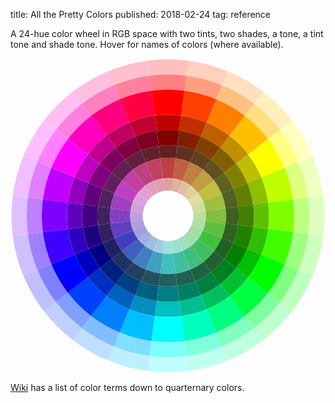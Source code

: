 title: All the Pretty Colors
published: 2018-02-24
tag: reference

A 24-hue color wheel in RGB space with two tints, two shades, a tone, a tint tone and shade tone.
Hover for names of colors (where available).

<svg width="624.0" height="624.0" viewbox="0 0 624.0 624.0"><g transform="translate(312.0,312.0) rotate(-7.5)">
<path d="M -1.2239188e-5 -280.0 A 280.0 280.0 0 0 1 72.46931 -270.45926 L 80.23388 -299.437 M 80.23388 -299.437 A 310.0 310.0 0 0 0 -1.3550531e-5 -310.0 L -1.2239188e-5 -280.0" style="stroke: none; fill:hsl(0.0,100%,87.5%);"><title></title>
</path>
<path d="M -1.0927847e-5 -250.0 A 250.0 250.0 0 0 1 64.704735 -241.48146 L 72.46931 -270.45926 M 72.46931 -270.45926 A 280.0 280.0 0 0 0 -1.2239188e-5 -280.0 L -1.0927847e-5 -250.0" style="stroke: none; fill:hsl(0.0,100%,75%);"><title></title>
</path>
<path d="M -8.742278e-6 -200.0 A 200.0 200.0 0 0 1 51.76379 -193.18518 L 64.704735 -241.48146 M 64.704735 -241.48146 A 250.0 250.0 0 0 0 -1.0927847e-5 -250.0 L -8.742278e-6 -200.0" style="stroke: none; fill:hsl(0.0,100%,50%);"><title>red</title>
</path>
<path d="M -7.430936e-6 -170.0 A 170.0 170.0 0 0 1 43.99922 -164.2074 L 51.76379 -193.18518 M 51.76379 -193.18518 A 200.0 200.0 0 0 0 -8.742278e-6 -200.0 L -7.430936e-6 -170.0" style="stroke: none; fill:hsl(0.0,100%,37.5%);"><title></title>
</path>
<path d="M -6.119594e-6 -140.0 A 140.0 140.0 0 0 1 36.234653 -135.22963 L 43.99922 -164.2074 M 43.99922 -164.2074 A 170.0 170.0 0 0 0 -7.430936e-6 -170.0 L -6.119594e-6 -140.0" style="stroke: none; fill:hsl(0.0,100%,25%);"><title></title>
</path>
<path d="M -5.0268095e-6 -115.0 A 115.0 115.0 0 0 1 29.76418 -111.081474 L 36.234653 -135.22963 M 36.234653 -135.22963 A 140.0 140.0 0 0 0 -6.119594e-6 -140.0 L -5.0268095e-6 -115.0" style="stroke: none; fill:hsl(0.0,50%,25%);"><title></title>
</path>
<path d="M -3.2783541e-6 -75.0 A 75.0 75.0 0 0 1 19.41142 -72.44444 L 29.76418 -111.081474 M 29.76418 -111.081474 A 115.0 115.0 0 0 0 -5.0268095e-6 -115.0 L -3.2783541e-6 -75.0" style="stroke: none; fill:hsl(0.0,50%,50%);"><title></title>
</path>
<path d="M -2.1855694e-6 -50.0 A 50.0 50.0 0 0 1 12.940948 -48.296295 L 19.41142 -72.44444 M 19.41142 -72.44444 A 75.0 75.0 0 0 0 -3.2783541e-6 -75.0 L -2.1855694e-6 -50.0" style="stroke: none; fill:hsl(0.0,50%,75%);"><title></title>
</path>
<path d="M 72.46931 -270.45926 A 280.0 280.0 0 0 1 139.99998 -242.48712 L 154.99998 -268.4679 M 154.99998 -268.4679 A 310.0 310.0 0 0 0 80.23388 -299.437 L 72.46931 -270.45926" style="stroke: none; fill:hsl(15.0,100%,87.5%);"><title></title>
</path>
<path d="M 64.704735 -241.48146 A 250.0 250.0 0 0 1 124.99999 -216.50636 L 139.99998 -242.48712 M 139.99998 -242.48712 A 280.0 280.0 0 0 0 72.46931 -270.45926 L 64.704735 -241.48146" style="stroke: none; fill:hsl(15.0,100%,75%);"><title></title>
</path>
<path d="M 51.76379 -193.18518 A 200.0 200.0 0 0 1 99.99999 -173.2051 L 124.99999 -216.50636 M 124.99999 -216.50636 A 250.0 250.0 0 0 0 64.704735 -241.48146 L 51.76379 -193.18518" style="stroke: none; fill:hsl(15.0,100%,50%);"><title>vermillion</title>
</path>
<path d="M 43.99922 -164.2074 A 170.0 170.0 0 0 1 84.99999 -147.22432 L 99.99999 -173.2051 M 99.99999 -173.2051 A 200.0 200.0 0 0 0 51.76379 -193.18518 L 43.99922 -164.2074" style="stroke: none; fill:hsl(15.0,100%,37.5%);"><title></title>
</path>
<path d="M 36.234653 -135.22963 A 140.0 140.0 0 0 1 69.99999 -121.24356 L 84.99999 -147.22432 M 84.99999 -147.22432 A 170.0 170.0 0 0 0 43.99922 -164.2074 L 36.234653 -135.22963" style="stroke: none; fill:hsl(15.0,100%,25%);"><title></title>
</path>
<path d="M 29.76418 -111.081474 A 115.0 115.0 0 0 1 57.499996 -99.592926 L 69.99999 -121.24356 M 69.99999 -121.24356 A 140.0 140.0 0 0 0 36.234653 -135.22963 L 29.76418 -111.081474" style="stroke: none; fill:hsl(15.0,50%,25%);"><title></title>
</path>
<path d="M 19.41142 -72.44444 A 75.0 75.0 0 0 1 37.499996 -64.95191 L 57.499996 -99.592926 M 57.499996 -99.592926 A 115.0 115.0 0 0 0 29.76418 -111.081474 L 19.41142 -72.44444" style="stroke: none; fill:hsl(15.0,50%,50%);"><title></title>
</path>
<path d="M 12.940948 -48.296295 A 50.0 50.0 0 0 1 24.999998 -43.301273 L 37.499996 -64.95191 M 37.499996 -64.95191 A 75.0 75.0 0 0 0 19.41142 -72.44444 L 12.940948 -48.296295" style="stroke: none; fill:hsl(15.0,50%,75%);"><title></title>
</path>
<path d="M 139.99998 -242.48712 A 280.0 280.0 0 0 1 197.9899 -197.9899 L 219.2031 -219.2031 M 219.2031 -219.2031 A 310.0 310.0 0 0 0 154.99998 -268.4679 L 139.99998 -242.48712" style="stroke: none; fill:hsl(30.0,100%,87.5%);"><title></title>
</path>
<path d="M 124.99999 -216.50636 A 250.0 250.0 0 0 1 176.77669 -176.77669 L 197.9899 -197.9899 M 197.9899 -197.9899 A 280.0 280.0 0 0 0 139.99998 -242.48712 L 124.99999 -216.50636" style="stroke: none; fill:hsl(30.0,100%,75%);"><title></title>
</path>
<path d="M 99.99999 -173.2051 A 200.0 200.0 0 0 1 141.42136 -141.42136 L 176.77669 -176.77669 M 176.77669 -176.77669 A 250.0 250.0 0 0 0 124.99999 -216.50636 L 99.99999 -173.2051" style="stroke: none; fill:hsl(30.0,100%,50%);"><title>orange</title>
</path>
<path d="M 84.99999 -147.22432 A 170.0 170.0 0 0 1 120.20815 -120.20815 L 141.42136 -141.42136 M 141.42136 -141.42136 A 200.0 200.0 0 0 0 99.99999 -173.2051 L 84.99999 -147.22432" style="stroke: none; fill:hsl(30.0,100%,37.5%);"><title></title>
</path>
<path d="M 69.99999 -121.24356 A 140.0 140.0 0 0 1 98.99495 -98.99495 L 120.20815 -120.20815 M 120.20815 -120.20815 A 170.0 170.0 0 0 0 84.99999 -147.22432 L 69.99999 -121.24356" style="stroke: none; fill:hsl(30.0,100%,25%);"><title></title>
</path>
<path d="M 57.499996 -99.592926 A 115.0 115.0 0 0 1 81.317276 -81.317276 L 98.99495 -98.99495 M 98.99495 -98.99495 A 140.0 140.0 0 0 0 69.99999 -121.24356 L 57.499996 -99.592926" style="stroke: none; fill:hsl(30.0,50%,25%);"><title></title>
</path>
<path d="M 37.499996 -64.95191 A 75.0 75.0 0 0 1 53.03301 -53.03301 L 81.317276 -81.317276 M 81.317276 -81.317276 A 115.0 115.0 0 0 0 57.499996 -99.592926 L 37.499996 -64.95191" style="stroke: none; fill:hsl(30.0,50%,50%);"><title></title>
</path>
<path d="M 24.999998 -43.301273 A 50.0 50.0 0 0 1 35.35534 -35.35534 L 53.03301 -53.03301 M 53.03301 -53.03301 A 75.0 75.0 0 0 0 37.499996 -64.95191 L 24.999998 -43.301273" style="stroke: none; fill:hsl(30.0,50%,75%);"><title></title>
</path>
<path d="M 197.9899 -197.9899 A 280.0 280.0 0 0 1 242.4871 -140.0 L 268.46786 -155.0 M 268.46786 -155.0 A 310.0 310.0 0 0 0 219.2031 -219.2031 L 197.9899 -197.9899" style="stroke: none; fill:hsl(45.0,100%,87.5%);"><title></title>
</path>
<path d="M 176.77669 -176.77669 A 250.0 250.0 0 0 1 216.50635 -125.0 L 242.4871 -140.0 M 242.4871 -140.0 A 280.0 280.0 0 0 0 197.9899 -197.9899 L 176.77669 -176.77669" style="stroke: none; fill:hsl(45.0,100%,75%);"><title></title>
</path>
<path d="M 141.42136 -141.42136 A 200.0 200.0 0 0 1 173.20508 -100.0 L 216.50635 -125.0 M 216.50635 -125.0 A 250.0 250.0 0 0 0 176.77669 -176.77669 L 141.42136 -141.42136" style="stroke: none; fill:hsl(45.0,100%,50%);"><title>amber</title>
</path>
<path d="M 120.20815 -120.20815 A 170.0 170.0 0 0 1 147.22432 -85.0 L 173.20508 -100.0 M 173.20508 -100.0 A 200.0 200.0 0 0 0 141.42136 -141.42136 L 120.20815 -120.20815" style="stroke: none; fill:hsl(45.0,100%,37.5%);"><title></title>
</path>
<path d="M 98.99495 -98.99495 A 140.0 140.0 0 0 1 121.24355 -70.0 L 147.22432 -85.0 M 147.22432 -85.0 A 170.0 170.0 0 0 0 120.20815 -120.20815 L 98.99495 -98.99495" style="stroke: none; fill:hsl(45.0,100%,25%);"><title></title>
</path>
<path d="M 81.317276 -81.317276 A 115.0 115.0 0 0 1 99.59292 -57.5 L 121.24355 -70.0 M 121.24355 -70.0 A 140.0 140.0 0 0 0 98.99495 -98.99495 L 81.317276 -81.317276" style="stroke: none; fill:hsl(45.0,50%,25%);"><title></title>
</path>
<path d="M 53.03301 -53.03301 A 75.0 75.0 0 0 1 64.951904 -37.5 L 99.59292 -57.5 M 99.59292 -57.5 A 115.0 115.0 0 0 0 81.317276 -81.317276 L 53.03301 -53.03301" style="stroke: none; fill:hsl(45.0,50%,50%);"><title></title>
</path>
<path d="M 35.35534 -35.35534 A 50.0 50.0 0 0 1 43.30127 -25.0 L 64.951904 -37.5 M 64.951904 -37.5 A 75.0 75.0 0 0 0 53.03301 -53.03301 L 35.35534 -35.35534" style="stroke: none; fill:hsl(45.0,50%,75%);"><title></title>
</path>
<path d="M 242.4871 -140.0 A 280.0 280.0 0 0 1 270.45923 -72.46933 L 299.437 -80.2339 M 299.437 -80.2339 A 310.0 310.0 0 0 0 268.46786 -155.0 L 242.4871 -140.0" style="stroke: none; fill:hsl(60.0,100%,87.5%);"><title></title>
</path>
<path d="M 216.50635 -125.0 A 250.0 250.0 0 0 1 241.48146 -64.70476 L 270.45923 -72.46933 M 270.45923 -72.46933 A 280.0 280.0 0 0 0 242.4871 -140.0 L 216.50635 -125.0" style="stroke: none; fill:hsl(60.0,100%,75%);"><title></title>
</path>
<path d="M 173.20508 -100.0 A 200.0 200.0 0 0 1 193.18517 -51.76381 L 241.48146 -64.70476 M 241.48146 -64.70476 A 250.0 250.0 0 0 0 216.50635 -125.0 L 173.20508 -100.0" style="stroke: none; fill:hsl(60.0,100%,50%);"><title>yellow</title>
</path>
<path d="M 147.22432 -85.0 A 170.0 170.0 0 0 1 164.20738 -43.999237 L 193.18517 -51.76381 M 193.18517 -51.76381 A 200.0 200.0 0 0 0 173.20508 -100.0 L 147.22432 -85.0" style="stroke: none; fill:hsl(60.0,100%,37.5%);"><title></title>
</path>
<path d="M 121.24355 -70.0 A 140.0 140.0 0 0 1 135.22961 -36.234665 L 164.20738 -43.999237 M 164.20738 -43.999237 A 170.0 170.0 0 0 0 147.22432 -85.0 L 121.24355 -70.0" style="stroke: none; fill:hsl(60.0,100%,25%);"><title></title>
</path>
<path d="M 99.59292 -57.5 A 115.0 115.0 0 0 1 111.08147 -29.76419 L 135.22961 -36.234665 M 135.22961 -36.234665 A 140.0 140.0 0 0 0 121.24355 -70.0 L 99.59292 -57.5" style="stroke: none; fill:hsl(60.0,50%,25%);"><title></title>
</path>
<path d="M 64.951904 -37.5 A 75.0 75.0 0 0 1 72.444435 -19.411428 L 111.08147 -29.76419 M 111.08147 -29.76419 A 115.0 115.0 0 0 0 99.59292 -57.5 L 64.951904 -37.5" style="stroke: none; fill:hsl(60.0,50%,50%);"><title></title>
</path>
<path d="M 43.30127 -25.0 A 50.0 50.0 0 0 1 48.29629 -12.940952 L 72.444435 -19.411428 M 72.444435 -19.411428 A 75.0 75.0 0 0 0 64.951904 -37.5 L 43.30127 -25.0" style="stroke: none; fill:hsl(60.0,50%,75%);"><title></title>
</path>
<path d="M 270.45923 -72.46933 A 280.0 280.0 0 0 1 280.0 0.0 L 310.0 0.0 M 310.0 0.0 A 310.0 310.0 0 0 0 299.437 -80.2339 L 270.45923 -72.46933" style="stroke: none; fill:hsl(75.0,100%,87.5%);"><title></title>
</path>
<path d="M 241.48146 -64.70476 A 250.0 250.0 0 0 1 250.0 0.0 L 280.0 0.0 M 280.0 0.0 A 280.0 280.0 0 0 0 270.45923 -72.46933 L 241.48146 -64.70476" style="stroke: none; fill:hsl(75.0,100%,75%);"><title></title>
</path>
<path d="M 193.18517 -51.76381 A 200.0 200.0 0 0 1 200.0 0.0 L 250.0 0.0 M 250.0 0.0 A 250.0 250.0 0 0 0 241.48146 -64.70476 L 193.18517 -51.76381" style="stroke: none; fill:hsl(75.0,100%,50%);"><title>lime</title>
</path>
<path d="M 164.20738 -43.999237 A 170.0 170.0 0 0 1 170.0 0.0 L 200.0 0.0 M 200.0 0.0 A 200.0 200.0 0 0 0 193.18517 -51.76381 L 164.20738 -43.999237" style="stroke: none; fill:hsl(75.0,100%,37.5%);"><title></title>
</path>
<path d="M 135.22961 -36.234665 A 140.0 140.0 0 0 1 140.0 0.0 L 170.0 0.0 M 170.0 0.0 A 170.0 170.0 0 0 0 164.20738 -43.999237 L 135.22961 -36.234665" style="stroke: none; fill:hsl(75.0,100%,25%);"><title></title>
</path>
<path d="M 111.08147 -29.76419 A 115.0 115.0 0 0 1 115.0 0.0 L 140.0 0.0 M 140.0 0.0 A 140.0 140.0 0 0 0 135.22961 -36.234665 L 111.08147 -29.76419" style="stroke: none; fill:hsl(75.0,50%,25%);"><title></title>
</path>
<path d="M 72.444435 -19.411428 A 75.0 75.0 0 0 1 75.0 0.0 L 115.0 0.0 M 115.0 0.0 A 115.0 115.0 0 0 0 111.08147 -29.76419 L 72.444435 -19.411428" style="stroke: none; fill:hsl(75.0,50%,50%);"><title></title>
</path>
<path d="M 48.29629 -12.940952 A 50.0 50.0 0 0 1 50.0 0.0 L 75.0 0.0 M 75.0 0.0 A 75.0 75.0 0 0 0 72.444435 -19.411428 L 48.29629 -12.940952" style="stroke: none; fill:hsl(75.0,50%,75%);"><title></title>
</path>
<path d="M 280.0 0.0 A 280.0 280.0 0 0 1 270.45923 72.46933 L 299.437 80.2339 M 299.437 80.2339 A 310.0 310.0 0 0 0 310.0 0.0 L 280.0 0.0" style="stroke: none; fill:hsl(90.0,100%,87.5%);"><title></title>
</path>
<path d="M 250.0 0.0 A 250.0 250.0 0 0 1 241.48146 64.70476 L 270.45923 72.46933 M 270.45923 72.46933 A 280.0 280.0 0 0 0 280.0 0.0 L 250.0 0.0" style="stroke: none; fill:hsl(90.0,100%,75%);"><title></title>
</path>
<path d="M 200.0 0.0 A 200.0 200.0 0 0 1 193.18517 51.76381 L 241.48146 64.70476 M 241.48146 64.70476 A 250.0 250.0 0 0 0 250.0 0.0 L 200.0 0.0" style="stroke: none; fill:hsl(90.0,100%,50%);"><title>chartreuse</title>
</path>
<path d="M 170.0 0.0 A 170.0 170.0 0 0 1 164.20738 43.999237 L 193.18517 51.76381 M 193.18517 51.76381 A 200.0 200.0 0 0 0 200.0 0.0 L 170.0 0.0" style="stroke: none; fill:hsl(90.0,100%,37.5%);"><title></title>
</path>
<path d="M 140.0 0.0 A 140.0 140.0 0 0 1 135.22961 36.234665 L 164.20738 43.999237 M 164.20738 43.999237 A 170.0 170.0 0 0 0 170.0 0.0 L 140.0 0.0" style="stroke: none; fill:hsl(90.0,100%,25%);"><title></title>
</path>
<path d="M 115.0 0.0 A 115.0 115.0 0 0 1 111.08147 29.76419 L 135.22961 36.234665 M 135.22961 36.234665 A 140.0 140.0 0 0 0 140.0 0.0 L 115.0 0.0" style="stroke: none; fill:hsl(90.0,50%,25%);"><title></title>
</path>
<path d="M 75.0 0.0 A 75.0 75.0 0 0 1 72.444435 19.411428 L 111.08147 29.76419 M 111.08147 29.76419 A 115.0 115.0 0 0 0 115.0 0.0 L 75.0 0.0" style="stroke: none; fill:hsl(90.0,50%,50%);"><title></title>
</path>
<path d="M 50.0 0.0 A 50.0 50.0 0 0 1 48.29629 12.940952 L 72.444435 19.411428 M 72.444435 19.411428 A 75.0 75.0 0 0 0 75.0 0.0 L 50.0 0.0" style="stroke: none; fill:hsl(90.0,50%,75%);"><title></title>
</path>
<path d="M 270.45923 72.46933 A 280.0 280.0 0 0 1 242.4871 140.0 L 268.46786 155.0 M 268.46786 155.0 A 310.0 310.0 0 0 0 299.437 80.2339 L 270.45923 72.46933" style="stroke: none; fill:hsl(105.0,100%,87.5%);"><title></title>
</path>
<path d="M 241.48146 64.70476 A 250.0 250.0 0 0 1 216.50635 125.0 L 242.4871 140.0 M 242.4871 140.0 A 280.0 280.0 0 0 0 270.45923 72.46933 L 241.48146 64.70476" style="stroke: none; fill:hsl(105.0,100%,75%);"><title></title>
</path>
<path d="M 193.18517 51.76381 A 200.0 200.0 0 0 1 173.20508 100.0 L 216.50635 125.0 M 216.50635 125.0 A 250.0 250.0 0 0 0 241.48146 64.70476 L 193.18517 51.76381" style="stroke: none; fill:hsl(105.0,100%,50%);"><title>harlequin</title>
</path>
<path d="M 164.20738 43.999237 A 170.0 170.0 0 0 1 147.22432 85.0 L 173.20508 100.0 M 173.20508 100.0 A 200.0 200.0 0 0 0 193.18517 51.76381 L 164.20738 43.999237" style="stroke: none; fill:hsl(105.0,100%,37.5%);"><title></title>
</path>
<path d="M 135.22961 36.234665 A 140.0 140.0 0 0 1 121.24355 70.0 L 147.22432 85.0 M 147.22432 85.0 A 170.0 170.0 0 0 0 164.20738 43.999237 L 135.22961 36.234665" style="stroke: none; fill:hsl(105.0,100%,25%);"><title></title>
</path>
<path d="M 111.08147 29.76419 A 115.0 115.0 0 0 1 99.59292 57.5 L 121.24355 70.0 M 121.24355 70.0 A 140.0 140.0 0 0 0 135.22961 36.234665 L 111.08147 29.76419" style="stroke: none; fill:hsl(105.0,50%,25%);"><title></title>
</path>
<path d="M 72.444435 19.411428 A 75.0 75.0 0 0 1 64.951904 37.5 L 99.59292 57.5 M 99.59292 57.5 A 115.0 115.0 0 0 0 111.08147 29.76419 L 72.444435 19.411428" style="stroke: none; fill:hsl(105.0,50%,50%);"><title></title>
</path>
<path d="M 48.29629 12.940952 A 50.0 50.0 0 0 1 43.30127 25.0 L 64.951904 37.5 M 64.951904 37.5 A 75.0 75.0 0 0 0 72.444435 19.411428 L 48.29629 12.940952" style="stroke: none; fill:hsl(105.0,50%,75%);"><title></title>
</path>
<path d="M 242.4871 140.0 A 280.0 280.0 0 0 1 197.9899 197.9899 L 219.2031 219.2031 M 219.2031 219.2031 A 310.0 310.0 0 0 0 268.46786 155.0 L 242.4871 140.0" style="stroke: none; fill:hsl(120.0,100%,87.5%);"><title></title>
</path>
<path d="M 216.50635 125.0 A 250.0 250.0 0 0 1 176.77669 176.77669 L 197.9899 197.9899 M 197.9899 197.9899 A 280.0 280.0 0 0 0 242.4871 140.0 L 216.50635 125.0" style="stroke: none; fill:hsl(120.0,100%,75%);"><title></title>
</path>
<path d="M 173.20508 100.0 A 200.0 200.0 0 0 1 141.42136 141.42136 L 176.77669 176.77669 M 176.77669 176.77669 A 250.0 250.0 0 0 0 216.50635 125.0 L 173.20508 100.0" style="stroke: none; fill:hsl(120.0,100%,50%);"><title>green</title>
</path>
<path d="M 147.22432 85.0 A 170.0 170.0 0 0 1 120.20815 120.20815 L 141.42136 141.42136 M 141.42136 141.42136 A 200.0 200.0 0 0 0 173.20508 100.0 L 147.22432 85.0" style="stroke: none; fill:hsl(120.0,100%,37.5%);"><title></title>
</path>
<path d="M 121.24355 70.0 A 140.0 140.0 0 0 1 98.99495 98.99495 L 120.20815 120.20815 M 120.20815 120.20815 A 170.0 170.0 0 0 0 147.22432 85.0 L 121.24355 70.0" style="stroke: none; fill:hsl(120.0,100%,25%);"><title></title>
</path>
<path d="M 99.59292 57.5 A 115.0 115.0 0 0 1 81.317276 81.317276 L 98.99495 98.99495 M 98.99495 98.99495 A 140.0 140.0 0 0 0 121.24355 70.0 L 99.59292 57.5" style="stroke: none; fill:hsl(120.0,50%,25%);"><title></title>
</path>
<path d="M 64.951904 37.5 A 75.0 75.0 0 0 1 53.03301 53.03301 L 81.317276 81.317276 M 81.317276 81.317276 A 115.0 115.0 0 0 0 99.59292 57.5 L 64.951904 37.5" style="stroke: none; fill:hsl(120.0,50%,50%);"><title></title>
</path>
<path d="M 43.30127 25.0 A 50.0 50.0 0 0 1 35.35534 35.35534 L 53.03301 53.03301 M 53.03301 53.03301 A 75.0 75.0 0 0 0 64.951904 37.5 L 43.30127 25.0" style="stroke: none; fill:hsl(120.0,50%,75%);"><title></title>
</path>
<path d="M 197.9899 197.9899 A 280.0 280.0 0 0 1 139.99998 242.48712 L 154.99998 268.4679 M 154.99998 268.4679 A 310.0 310.0 0 0 0 219.2031 219.2031 L 197.9899 197.9899" style="stroke: none; fill:hsl(135.0,100%,87.5%);"><title></title>
</path>
<path d="M 176.77669 176.77669 A 250.0 250.0 0 0 1 124.99999 216.50636 L 139.99998 242.48712 M 139.99998 242.48712 A 280.0 280.0 0 0 0 197.9899 197.9899 L 176.77669 176.77669" style="stroke: none; fill:hsl(135.0,100%,75%);"><title></title>
</path>
<path d="M 141.42136 141.42136 A 200.0 200.0 0 0 1 99.99999 173.2051 L 124.99999 216.50636 M 124.99999 216.50636 A 250.0 250.0 0 0 0 176.77669 176.77669 L 141.42136 141.42136" style="stroke: none; fill:hsl(135.0,100%,50%);"><title>erin</title>
</path>
<path d="M 120.20815 120.20815 A 170.0 170.0 0 0 1 84.99999 147.22432 L 99.99999 173.2051 M 99.99999 173.2051 A 200.0 200.0 0 0 0 141.42136 141.42136 L 120.20815 120.20815" style="stroke: none; fill:hsl(135.0,100%,37.5%);"><title></title>
</path>
<path d="M 98.99495 98.99495 A 140.0 140.0 0 0 1 69.99999 121.24356 L 84.99999 147.22432 M 84.99999 147.22432 A 170.0 170.0 0 0 0 120.20815 120.20815 L 98.99495 98.99495" style="stroke: none; fill:hsl(135.0,100%,25%);"><title></title>
</path>
<path d="M 81.317276 81.317276 A 115.0 115.0 0 0 1 57.499996 99.592926 L 69.99999 121.24356 M 69.99999 121.24356 A 140.0 140.0 0 0 0 98.99495 98.99495 L 81.317276 81.317276" style="stroke: none; fill:hsl(135.0,50%,25%);"><title></title>
</path>
<path d="M 53.03301 53.03301 A 75.0 75.0 0 0 1 37.499996 64.95191 L 57.499996 99.592926 M 57.499996 99.592926 A 115.0 115.0 0 0 0 81.317276 81.317276 L 53.03301 53.03301" style="stroke: none; fill:hsl(135.0,50%,50%);"><title></title>
</path>
<path d="M 35.35534 35.35534 A 50.0 50.0 0 0 1 24.999998 43.301273 L 37.499996 64.95191 M 37.499996 64.95191 A 75.0 75.0 0 0 0 53.03301 53.03301 L 35.35534 35.35534" style="stroke: none; fill:hsl(135.0,50%,75%);"><title></title>
</path>
<path d="M 139.99998 242.48712 A 280.0 280.0 0 0 1 72.46931 270.45926 L 80.23388 299.437 M 80.23388 299.437 A 310.0 310.0 0 0 0 154.99998 268.4679 L 139.99998 242.48712" style="stroke: none; fill:hsl(150.0,100%,87.5%);"><title></title>
</path>
<path d="M 124.99999 216.50636 A 250.0 250.0 0 0 1 64.704735 241.48146 L 72.46931 270.45926 M 72.46931 270.45926 A 280.0 280.0 0 0 0 139.99998 242.48712 L 124.99999 216.50636" style="stroke: none; fill:hsl(150.0,100%,75%);"><title></title>
</path>
<path d="M 99.99999 173.2051 A 200.0 200.0 0 0 1 51.76379 193.18518 L 64.704735 241.48146 M 64.704735 241.48146 A 250.0 250.0 0 0 0 124.99999 216.50636 L 99.99999 173.2051" style="stroke: none; fill:hsl(150.0,100%,50%);"><title>spring green</title>
</path>
<path d="M 84.99999 147.22432 A 170.0 170.0 0 0 1 43.99922 164.2074 L 51.76379 193.18518 M 51.76379 193.18518 A 200.0 200.0 0 0 0 99.99999 173.2051 L 84.99999 147.22432" style="stroke: none; fill:hsl(150.0,100%,37.5%);"><title></title>
</path>
<path d="M 69.99999 121.24356 A 140.0 140.0 0 0 1 36.234653 135.22963 L 43.99922 164.2074 M 43.99922 164.2074 A 170.0 170.0 0 0 0 84.99999 147.22432 L 69.99999 121.24356" style="stroke: none; fill:hsl(150.0,100%,25%);"><title></title>
</path>
<path d="M 57.499996 99.592926 A 115.0 115.0 0 0 1 29.76418 111.081474 L 36.234653 135.22963 M 36.234653 135.22963 A 140.0 140.0 0 0 0 69.99999 121.24356 L 57.499996 99.592926" style="stroke: none; fill:hsl(150.0,50%,25%);"><title></title>
</path>
<path d="M 37.499996 64.95191 A 75.0 75.0 0 0 1 19.41142 72.44444 L 29.76418 111.081474 M 29.76418 111.081474 A 115.0 115.0 0 0 0 57.499996 99.592926 L 37.499996 64.95191" style="stroke: none; fill:hsl(150.0,50%,50%);"><title></title>
</path>
<path d="M 24.999998 43.301273 A 50.0 50.0 0 0 1 12.940948 48.296295 L 19.41142 72.44444 M 19.41142 72.44444 A 75.0 75.0 0 0 0 37.499996 64.95191 L 24.999998 43.301273" style="stroke: none; fill:hsl(150.0,50%,75%);"><title></title>
</path>
<path d="M 72.46931 270.45926 A 280.0 280.0 0 0 1 -1.2239188e-5 280.0 L -1.3550531e-5 310.0 M -1.3550531e-5 310.0 A 310.0 310.0 0 0 0 80.23388 299.437 L 72.46931 270.45926" style="stroke: none; fill:hsl(165.0,100%,87.5%);"><title></title>
</path>
<path d="M 64.704735 241.48146 A 250.0 250.0 0 0 1 -1.0927847e-5 250.0 L -1.2239188e-5 280.0 M -1.2239188e-5 280.0 A 280.0 280.0 0 0 0 72.46931 270.45926 L 64.704735 241.48146" style="stroke: none; fill:hsl(165.0,100%,75%);"><title></title>
</path>
<path d="M 51.76379 193.18518 A 200.0 200.0 0 0 1 -8.742278e-6 200.0 L -1.0927847e-5 250.0 M -1.0927847e-5 250.0 A 250.0 250.0 0 0 0 64.704735 241.48146 L 51.76379 193.18518" style="stroke: none; fill:hsl(165.0,100%,50%);"><title>aquamarine</title>
</path>
<path d="M 43.99922 164.2074 A 170.0 170.0 0 0 1 -7.430936e-6 170.0 L -8.742278e-6 200.0 M -8.742278e-6 200.0 A 200.0 200.0 0 0 0 51.76379 193.18518 L 43.99922 164.2074" style="stroke: none; fill:hsl(165.0,100%,37.5%);"><title></title>
</path>
<path d="M 36.234653 135.22963 A 140.0 140.0 0 0 1 -6.119594e-6 140.0 L -7.430936e-6 170.0 M -7.430936e-6 170.0 A 170.0 170.0 0 0 0 43.99922 164.2074 L 36.234653 135.22963" style="stroke: none; fill:hsl(165.0,100%,25%);"><title></title>
</path>
<path d="M 29.76418 111.081474 A 115.0 115.0 0 0 1 -5.0268095e-6 115.0 L -6.119594e-6 140.0 M -6.119594e-6 140.0 A 140.0 140.0 0 0 0 36.234653 135.22963 L 29.76418 111.081474" style="stroke: none; fill:hsl(165.0,50%,25%);"><title></title>
</path>
<path d="M 19.41142 72.44444 A 75.0 75.0 0 0 1 -3.2783541e-6 75.0 L -5.0268095e-6 115.0 M -5.0268095e-6 115.0 A 115.0 115.0 0 0 0 29.76418 111.081474 L 19.41142 72.44444" style="stroke: none; fill:hsl(165.0,50%,50%);"><title></title>
</path>
<path d="M 12.940948 48.296295 A 50.0 50.0 0 0 1 -2.1855694e-6 50.0 L -3.2783541e-6 75.0 M -3.2783541e-6 75.0 A 75.0 75.0 0 0 0 19.41142 72.44444 L 12.940948 48.296295" style="stroke: none; fill:hsl(165.0,50%,75%);"><title></title>
</path>
<path d="M -1.2239188e-5 280.0 A 280.0 280.0 0 0 1 -72.46937 270.45923 L -80.23394 299.437 M -80.23394 299.437 A 310.0 310.0 0 0 0 -1.3550531e-5 310.0 L -1.2239188e-5 280.0" style="stroke: none; fill:hsl(180.0,100%,87.5%);"><title></title>
</path>
<path d="M -1.0927847e-5 250.0 A 250.0 250.0 0 0 1 -64.70479 241.48146 L -72.46937 270.45923 M -72.46937 270.45923 A 280.0 280.0 0 0 0 -1.2239188e-5 280.0 L -1.0927847e-5 250.0" style="stroke: none; fill:hsl(180.0,100%,75%);"><title></title>
</path>
<path d="M -8.742278e-6 200.0 A 200.0 200.0 0 0 1 -51.763832 193.18517 L -64.70479 241.48146 M -64.70479 241.48146 A 250.0 250.0 0 0 0 -1.0927847e-5 250.0 L -8.742278e-6 200.0" style="stroke: none; fill:hsl(180.0,100%,50%);"><title>cyan</title>
</path>
<path d="M -7.430936e-6 170.0 A 170.0 170.0 0 0 1 -43.999256 164.20738 L -51.763832 193.18517 M -51.763832 193.18517 A 200.0 200.0 0 0 0 -8.742278e-6 200.0 L -7.430936e-6 170.0" style="stroke: none; fill:hsl(180.0,100%,37.5%);"><title></title>
</path>
<path d="M -6.119594e-6 140.0 A 140.0 140.0 0 0 1 -36.234684 135.22961 L -43.999256 164.20738 M -43.999256 164.20738 A 170.0 170.0 0 0 0 -7.430936e-6 170.0 L -6.119594e-6 140.0" style="stroke: none; fill:hsl(180.0,100%,25%);"><title>teal</title>
</path>
<path d="M -5.0268095e-6 115.0 A 115.0 115.0 0 0 1 -29.764204 111.08147 L -36.234684 135.22961 M -36.234684 135.22961 A 140.0 140.0 0 0 0 -6.119594e-6 140.0 L -5.0268095e-6 115.0" style="stroke: none; fill:hsl(180.0,50%,25%);"><title></title>
</path>
<path d="M -3.2783541e-6 75.0 A 75.0 75.0 0 0 1 -19.411438 72.444435 L -29.764204 111.08147 M -29.764204 111.08147 A 115.0 115.0 0 0 0 -5.0268095e-6 115.0 L -3.2783541e-6 75.0" style="stroke: none; fill:hsl(180.0,50%,50%);"><title></title>
</path>
<path d="M -2.1855694e-6 50.0 A 50.0 50.0 0 0 1 -12.940958 48.29629 L -19.411438 72.444435 M -19.411438 72.444435 A 75.0 75.0 0 0 0 -3.2783541e-6 75.0 L -2.1855694e-6 50.0" style="stroke: none; fill:hsl(180.0,50%,75%);"><title></title>
</path>
<path d="M -72.46937 270.45923 A 280.0 280.0 0 0 1 -140.00002 242.4871 L -155.00002 268.46786 M -155.00002 268.46786 A 310.0 310.0 0 0 0 -80.23394 299.437 L -72.46937 270.45923" style="stroke: none; fill:hsl(195.0,100%,87.5%);"><title></title>
</path>
<path d="M -64.70479 241.48146 A 250.0 250.0 0 0 1 -125.000015 216.50635 L -140.00002 242.4871 M -140.00002 242.4871 A 280.0 280.0 0 0 0 -72.46937 270.45923 L -64.70479 241.48146" style="stroke: none; fill:hsl(195.0,100%,75%);"><title></title>
</path>
<path d="M -51.763832 193.18517 A 200.0 200.0 0 0 1 -100.000015 173.20508 L -125.000015 216.50635 M -125.000015 216.50635 A 250.0 250.0 0 0 0 -64.70479 241.48146 L -51.763832 193.18517" style="stroke: none; fill:hsl(195.0,100%,50%);"><title>capri</title>
</path>
<path d="M -43.999256 164.20738 A 170.0 170.0 0 0 1 -85.00001 147.22432 L -100.000015 173.20508 M -100.000015 173.20508 A 200.0 200.0 0 0 0 -51.763832 193.18517 L -43.999256 164.20738" style="stroke: none; fill:hsl(195.0,100%,37.5%);"><title></title>
</path>
<path d="M -36.234684 135.22961 A 140.0 140.0 0 0 1 -70.00001 121.24355 L -85.00001 147.22432 M -85.00001 147.22432 A 170.0 170.0 0 0 0 -43.999256 164.20738 L -36.234684 135.22961" style="stroke: none; fill:hsl(195.0,100%,25%);"><title></title>
</path>
<path d="M -29.764204 111.08147 A 115.0 115.0 0 0 1 -57.500008 99.59292 L -70.00001 121.24355 M -70.00001 121.24355 A 140.0 140.0 0 0 0 -36.234684 135.22961 L -29.764204 111.08147" style="stroke: none; fill:hsl(195.0,50%,25%);"><title></title>
</path>
<path d="M -19.411438 72.444435 A 75.0 75.0 0 0 1 -37.500004 64.951904 L -57.500008 99.59292 M -57.500008 99.59292 A 115.0 115.0 0 0 0 -29.764204 111.08147 L -19.411438 72.444435" style="stroke: none; fill:hsl(195.0,50%,50%);"><title></title>
</path>
<path d="M -12.940958 48.29629 A 50.0 50.0 0 0 1 -25.000004 43.30127 L -37.500004 64.951904 M -37.500004 64.951904 A 75.0 75.0 0 0 0 -19.411438 72.444435 L -12.940958 48.29629" style="stroke: none; fill:hsl(195.0,50%,75%);"><title></title>
</path>
<path d="M -140.00002 242.4871 A 280.0 280.0 0 0 1 -197.9899 197.9899 L -219.2031 219.2031 M -219.2031 219.2031 A 310.0 310.0 0 0 0 -155.00002 268.46786 L -140.00002 242.4871" style="stroke: none; fill:hsl(210.0,100%,87.5%);"><title></title>
</path>
<path d="M -125.000015 216.50635 A 250.0 250.0 0 0 1 -176.77669 176.77669 L -197.9899 197.9899 M -197.9899 197.9899 A 280.0 280.0 0 0 0 -140.00002 242.4871 L -125.000015 216.50635" style="stroke: none; fill:hsl(210.0,100%,75%);"><title></title>
</path>
<path d="M -100.000015 173.20508 A 200.0 200.0 0 0 1 -141.42136 141.42136 L -176.77669 176.77669 M -176.77669 176.77669 A 250.0 250.0 0 0 0 -125.000015 216.50635 L -100.000015 173.20508" style="stroke: none; fill:hsl(210.0,100%,50%);"><title>azure</title>
</path>
<path d="M -85.00001 147.22432 A 170.0 170.0 0 0 1 -120.20815 120.20815 L -141.42136 141.42136 M -141.42136 141.42136 A 200.0 200.0 0 0 0 -100.000015 173.20508 L -85.00001 147.22432" style="stroke: none; fill:hsl(210.0,100%,37.5%);"><title></title>
</path>
<path d="M -70.00001 121.24355 A 140.0 140.0 0 0 1 -98.99495 98.99495 L -120.20815 120.20815 M -120.20815 120.20815 A 170.0 170.0 0 0 0 -85.00001 147.22432 L -70.00001 121.24355" style="stroke: none; fill:hsl(210.0,100%,25%);"><title></title>
</path>
<path d="M -57.500008 99.59292 A 115.0 115.0 0 0 1 -81.317276 81.317276 L -98.99495 98.99495 M -98.99495 98.99495 A 140.0 140.0 0 0 0 -70.00001 121.24355 L -57.500008 99.59292" style="stroke: none; fill:hsl(210.0,50%,25%);"><title></title>
</path>
<path d="M -37.500004 64.951904 A 75.0 75.0 0 0 1 -53.03301 53.03301 L -81.317276 81.317276 M -81.317276 81.317276 A 115.0 115.0 0 0 0 -57.500008 99.59292 L -37.500004 64.951904" style="stroke: none; fill:hsl(210.0,50%,50%);"><title></title>
</path>
<path d="M -25.000004 43.30127 A 50.0 50.0 0 0 1 -35.35534 35.35534 L -53.03301 53.03301 M -53.03301 53.03301 A 75.0 75.0 0 0 0 -37.500004 64.951904 L -25.000004 43.30127" style="stroke: none; fill:hsl(210.0,50%,75%);"><title></title>
</path>
<path d="M -197.9899 197.9899 A 280.0 280.0 0 0 1 -242.48714 139.99995 L -268.4679 154.99994 M -268.4679 154.99994 A 310.0 310.0 0 0 0 -219.2031 219.2031 L -197.9899 197.9899" style="stroke: none; fill:hsl(225.0,100%,87.5%);"><title></title>
</path>
<path d="M -176.77669 176.77669 A 250.0 250.0 0 0 1 -216.50638 124.999954 L -242.48714 139.99995 M -242.48714 139.99995 A 280.0 280.0 0 0 0 -197.9899 197.9899 L -176.77669 176.77669" style="stroke: none; fill:hsl(225.0,100%,75%);"><title></title>
</path>
<path d="M -141.42136 141.42136 A 200.0 200.0 0 0 1 -173.20511 99.99996 L -216.50638 124.999954 M -216.50638 124.999954 A 250.0 250.0 0 0 0 -176.77669 176.77669 L -141.42136 141.42136" style="stroke: none; fill:hsl(225.0,100%,50%);"><title>cerulean</title>
</path>
<path d="M -120.20815 120.20815 A 170.0 170.0 0 0 1 -147.22433 84.99997 L -173.20511 99.99996 M -173.20511 99.99996 A 200.0 200.0 0 0 0 -141.42136 141.42136 L -120.20815 120.20815" style="stroke: none; fill:hsl(225.0,100%,37.5%);"><title></title>
</path>
<path d="M -98.99495 98.99495 A 140.0 140.0 0 0 1 -121.24357 69.99998 L -147.22433 84.99997 M -147.22433 84.99997 A 170.0 170.0 0 0 0 -120.20815 120.20815 L -98.99495 98.99495" style="stroke: none; fill:hsl(225.0,100%,25%);"><title></title>
</path>
<path d="M -81.317276 81.317276 A 115.0 115.0 0 0 1 -99.59293 57.49998 L -121.24357 69.99998 M -121.24357 69.99998 A 140.0 140.0 0 0 0 -98.99495 98.99495 L -81.317276 81.317276" style="stroke: none; fill:hsl(225.0,50%,25%);"><title></title>
</path>
<path d="M -53.03301 53.03301 A 75.0 75.0 0 0 1 -64.95191 37.499985 L -99.59293 57.49998 M -99.59293 57.49998 A 115.0 115.0 0 0 0 -81.317276 81.317276 L -53.03301 53.03301" style="stroke: none; fill:hsl(225.0,50%,50%);"><title></title>
</path>
<path d="M -35.35534 35.35534 A 50.0 50.0 0 0 1 -43.301277 24.99999 L -64.95191 37.499985 M -64.95191 37.499985 A 75.0 75.0 0 0 0 -53.03301 53.03301 L -35.35534 35.35534" style="stroke: none; fill:hsl(225.0,50%,75%);"><title></title>
</path>
<path d="M -242.48714 139.99995 A 280.0 280.0 0 0 1 -270.45926 72.4693 L -299.437 80.233864 M -299.437 80.233864 A 310.0 310.0 0 0 0 -268.4679 154.99994 L -242.48714 139.99995" style="stroke: none; fill:hsl(240.0,100%,87.5%);"><title></title>
</path>
<path d="M -216.50638 124.999954 A 250.0 250.0 0 0 1 -241.48146 64.704735 L -270.45926 72.4693 M -270.45926 72.4693 A 280.0 280.0 0 0 0 -242.48714 139.99995 L -216.50638 124.999954" style="stroke: none; fill:hsl(240.0,100%,75%);"><title></title>
</path>
<path d="M -173.20511 99.99996 A 200.0 200.0 0 0 1 -193.18518 51.763786 L -241.48146 64.704735 M -241.48146 64.704735 A 250.0 250.0 0 0 0 -216.50638 124.999954 L -173.20511 99.99996" style="stroke: none; fill:hsl(240.0,100%,50%);"><title>blue</title>
</path>
<path d="M -147.22433 84.99997 A 170.0 170.0 0 0 1 -164.2074 43.999218 L -193.18518 51.763786 M -193.18518 51.763786 A 200.0 200.0 0 0 0 -173.20511 99.99996 L -147.22433 84.99997" style="stroke: none; fill:hsl(240.0,100%,37.5%);"><title></title>
</path>
<path d="M -121.24357 69.99998 A 140.0 140.0 0 0 1 -135.22963 36.23465 L -164.2074 43.999218 M -164.2074 43.999218 A 170.0 170.0 0 0 0 -147.22433 84.99997 L -121.24357 69.99998" style="stroke: none; fill:hsl(240.0,100%,25%);"><title></title>
</path>
<path d="M -99.59293 57.49998 A 115.0 115.0 0 0 1 -111.081474 29.764175 L -135.22963 36.23465 M -135.22963 36.23465 A 140.0 140.0 0 0 0 -121.24357 69.99998 L -99.59293 57.49998" style="stroke: none; fill:hsl(240.0,50%,25%);"><title></title>
</path>
<path d="M -64.95191 37.499985 A 75.0 75.0 0 0 1 -72.44444 19.411419 L -111.081474 29.764175 M -111.081474 29.764175 A 115.0 115.0 0 0 0 -99.59293 57.49998 L -64.95191 37.499985" style="stroke: none; fill:hsl(240.0,50%,50%);"><title></title>
</path>
<path d="M -43.301277 24.99999 A 50.0 50.0 0 0 1 -48.296295 12.940947 L -72.44444 19.411419 M -72.44444 19.411419 A 75.0 75.0 0 0 0 -64.95191 37.499985 L -43.301277 24.99999" style="stroke: none; fill:hsl(240.0,50%,75%);"><title></title>
</path>
<path d="M -270.45926 72.4693 A 280.0 280.0 0 0 1 -280.0 -2.4478377e-5 L -310.0 -2.7101061e-5 M -310.0 -2.7101061e-5 A 310.0 310.0 0 0 0 -299.437 80.233864 L -270.45926 72.4693" style="stroke: none; fill:hsl(255.0,100%,87.5%);"><title></title>
</path>
<path d="M -241.48146 64.704735 A 250.0 250.0 0 0 1 -250.0 -2.1855694e-5 L -280.0 -2.4478377e-5 M -280.0 -2.4478377e-5 A 280.0 280.0 0 0 0 -270.45926 72.4693 L -241.48146 64.704735" style="stroke: none; fill:hsl(255.0,100%,75%);"><title></title>
</path>
<path d="M -193.18518 51.763786 A 200.0 200.0 0 0 1 -200.0 -1.7484555e-5 L -250.0 -2.1855694e-5 M -250.0 -2.1855694e-5 A 250.0 250.0 0 0 0 -241.48146 64.704735 L -193.18518 51.763786" style="stroke: none; fill:hsl(255.0,100%,50%);"><title>ultramarine</title>
</path>
<path d="M -164.2074 43.999218 A 170.0 170.0 0 0 1 -170.0 -1.4861872e-5 L -200.0 -1.7484555e-5 M -200.0 -1.7484555e-5 A 200.0 200.0 0 0 0 -193.18518 51.763786 L -164.2074 43.999218" style="stroke: none; fill:hsl(255.0,100%,37.5%);"><title></title>
</path>
<path d="M -135.22963 36.23465 A 140.0 140.0 0 0 1 -140.0 -1.2239188e-5 L -170.0 -1.4861872e-5 M -170.0 -1.4861872e-5 A 170.0 170.0 0 0 0 -164.2074 43.999218 L -135.22963 36.23465" style="stroke: none; fill:hsl(255.0,100%,25%);"><title></title>
</path>
<path d="M -111.081474 29.764175 A 115.0 115.0 0 0 1 -115.0 -1.0053619e-5 L -140.0 -1.2239188e-5 M -140.0 -1.2239188e-5 A 140.0 140.0 0 0 0 -135.22963 36.23465 L -111.081474 29.764175" style="stroke: none; fill:hsl(255.0,50%,25%);"><title></title>
</path>
<path d="M -72.44444 19.411419 A 75.0 75.0 0 0 1 -75.0 -6.5567083e-6 L -115.0 -1.0053619e-5 M -115.0 -1.0053619e-5 A 115.0 115.0 0 0 0 -111.081474 29.764175 L -72.44444 19.411419" style="stroke: none; fill:hsl(255.0,50%,50%);"><title></title>
</path>
<path d="M -48.296295 12.940947 A 50.0 50.0 0 0 1 -50.0 -4.371139e-6 L -75.0 -6.5567083e-6 M -75.0 -6.5567083e-6 A 75.0 75.0 0 0 0 -72.44444 19.411419 L -48.296295 12.940947" style="stroke: none; fill:hsl(255.0,50%,75%);"><title></title>
</path>
<path d="M -280.0 -2.4478377e-5 A 280.0 280.0 0 0 1 -270.4592 -72.469406 L -299.43698 -80.233986 M -299.43698 -80.233986 A 310.0 310.0 0 0 0 -310.0 -2.7101061e-5 L -280.0 -2.4478377e-5" style="stroke: none; fill:hsl(270.0,100%,87.5%);"><title></title>
</path>
<path d="M -250.0 -2.1855694e-5 A 250.0 250.0 0 0 1 -241.48145 -64.70483 L -270.4592 -72.469406 M -270.4592 -72.469406 A 280.0 280.0 0 0 0 -280.0 -2.4478377e-5 L -250.0 -2.1855694e-5" style="stroke: none; fill:hsl(270.0,100%,75%);"><title></title>
</path>
<path d="M -200.0 -1.7484555e-5 A 200.0 200.0 0 0 1 -193.18515 -51.763863 L -241.48145 -64.70483 M -241.48145 -64.70483 A 250.0 250.0 0 0 0 -250.0 -2.1855694e-5 L -200.0 -1.7484555e-5" style="stroke: none; fill:hsl(270.0,100%,50%);"><title>violet</title>
</path>
<path d="M -170.0 -1.4861872e-5 A 170.0 170.0 0 0 1 -164.20738 -43.999283 L -193.18515 -51.763863 M -193.18515 -51.763863 A 200.0 200.0 0 0 0 -200.0 -1.7484555e-5 L -170.0 -1.4861872e-5" style="stroke: none; fill:hsl(270.0,100%,37.5%);"><title></title>
</path>
<path d="M -140.0 -1.2239188e-5 A 140.0 140.0 0 0 1 -135.2296 -36.234703 L -164.20738 -43.999283 M -164.20738 -43.999283 A 170.0 170.0 0 0 0 -170.0 -1.4861872e-5 L -140.0 -1.2239188e-5" style="stroke: none; fill:hsl(270.0,100%,25%);"><title></title>
</path>
<path d="M -115.0 -1.0053619e-5 A 115.0 115.0 0 0 1 -111.08146 -29.764221 L -135.2296 -36.234703 M -135.2296 -36.234703 A 140.0 140.0 0 0 0 -140.0 -1.2239188e-5 L -115.0 -1.0053619e-5" style="stroke: none; fill:hsl(270.0,50%,25%);"><title></title>
</path>
<path d="M -75.0 -6.5567083e-6 A 75.0 75.0 0 0 1 -72.444435 -19.411448 L -111.08146 -29.764221 M -111.08146 -29.764221 A 115.0 115.0 0 0 0 -115.0 -1.0053619e-5 L -75.0 -6.5567083e-6" style="stroke: none; fill:hsl(270.0,50%,50%);"><title></title>
</path>
<path d="M -50.0 -4.371139e-6 A 50.0 50.0 0 0 1 -48.296288 -12.940966 L -72.444435 -19.411448 M -72.444435 -19.411448 A 75.0 75.0 0 0 0 -75.0 -6.5567083e-6 L -50.0 -4.371139e-6" style="stroke: none; fill:hsl(270.0,50%,75%);"><title></title>
</path>
<path d="M -270.4592 -72.469406 A 280.0 280.0 0 0 1 -242.48708 -140.00005 L -268.46783 -155.00006 M -268.46783 -155.00006 A 310.0 310.0 0 0 0 -299.43698 -80.233986 L -270.4592 -72.469406" style="stroke: none; fill:hsl(285.0,100%,87.5%);"><title></title>
</path>
<path d="M -241.48145 -64.70483 A 250.0 250.0 0 0 1 -216.50632 -125.000046 L -242.48708 -140.00005 M -242.48708 -140.00005 A 280.0 280.0 0 0 0 -270.4592 -72.469406 L -241.48145 -64.70483" style="stroke: none; fill:hsl(285.0,100%,75%);"><title></title>
</path>
<path d="M -193.18515 -51.763863 A 200.0 200.0 0 0 1 -173.20505 -100.00004 L -216.50632 -125.000046 M -216.50632 -125.000046 A 250.0 250.0 0 0 0 -241.48145 -64.70483 L -193.18515 -51.763863" style="stroke: none; fill:hsl(285.0,100%,50%);"><title>purple</title>
</path>
<path d="M -164.20738 -43.999283 A 170.0 170.0 0 0 1 -147.22429 -85.00003 L -173.20505 -100.00004 M -173.20505 -100.00004 A 200.0 200.0 0 0 0 -193.18515 -51.763863 L -164.20738 -43.999283" style="stroke: none; fill:hsl(285.0,100%,37.5%);"><title></title>
</path>
<path d="M -135.2296 -36.234703 A 140.0 140.0 0 0 1 -121.24354 -70.00002 L -147.22429 -85.00003 M -147.22429 -85.00003 A 170.0 170.0 0 0 0 -164.20738 -43.999283 L -135.2296 -36.234703" style="stroke: none; fill:hsl(285.0,100%,25%);"><title></title>
</path>
<path d="M -111.08146 -29.764221 A 115.0 115.0 0 0 1 -99.5929 -57.50002 L -121.24354 -70.00002 M -121.24354 -70.00002 A 140.0 140.0 0 0 0 -135.2296 -36.234703 L -111.08146 -29.764221" style="stroke: none; fill:hsl(285.0,50%,25%);"><title></title>
</path>
<path d="M -72.444435 -19.411448 A 75.0 75.0 0 0 1 -64.9519 -37.500015 L -99.5929 -57.50002 M -99.5929 -57.50002 A 115.0 115.0 0 0 0 -111.08146 -29.764221 L -72.444435 -19.411448" style="stroke: none; fill:hsl(285.0,50%,50%);"><title></title>
</path>
<path d="M -48.296288 -12.940966 A 50.0 50.0 0 0 1 -43.30126 -25.00001 L -64.9519 -37.500015 M -64.9519 -37.500015 A 75.0 75.0 0 0 0 -72.444435 -19.411448 L -48.296288 -12.940966" style="stroke: none; fill:hsl(285.0,50%,75%);"><title></title>
</path>
<path d="M -242.48708 -140.00005 A 280.0 280.0 0 0 1 -197.98991 -197.98988 L -219.20311 -219.20308 M -219.20311 -219.20308 A 310.0 310.0 0 0 0 -268.46783 -155.00006 L -242.48708 -140.00005" style="stroke: none; fill:hsl(300.0,100%,87.5%);"><title></title>
</path>
<path d="M -216.50632 -125.000046 A 250.0 250.0 0 0 1 -176.7767 -176.77667 L -197.98991 -197.98988 M -197.98991 -197.98988 A 280.0 280.0 0 0 0 -242.48708 -140.00005 L -216.50632 -125.000046" style="stroke: none; fill:hsl(300.0,100%,75%);"><title></title>
</path>
<path d="M -173.20505 -100.00004 A 200.0 200.0 0 0 1 -141.42137 -141.42134 L -176.7767 -176.77667 M -176.7767 -176.77667 A 250.0 250.0 0 0 0 -216.50632 -125.000046 L -173.20505 -100.00004" style="stroke: none; fill:hsl(300.0,100%,50%);"><title>magenta</title>
</path>
<path d="M -147.22429 -85.00003 A 170.0 170.0 0 0 1 -120.20816 -120.20814 L -141.42137 -141.42134 M -141.42137 -141.42134 A 200.0 200.0 0 0 0 -173.20505 -100.00004 L -147.22429 -85.00003" style="stroke: none; fill:hsl(300.0,100%,37.5%);"><title></title>
</path>
<path d="M -121.24354 -70.00002 A 140.0 140.0 0 0 1 -98.99496 -98.99494 L -120.20816 -120.20814 M -120.20816 -120.20814 A 170.0 170.0 0 0 0 -147.22429 -85.00003 L -121.24354 -70.00002" style="stroke: none; fill:hsl(300.0,100%,25%);"><title></title>
</path>
<path d="M -99.5929 -57.50002 A 115.0 115.0 0 0 1 -81.31728 -81.31727 L -98.99496 -98.99494 M -98.99496 -98.99494 A 140.0 140.0 0 0 0 -121.24354 -70.00002 L -99.5929 -57.50002" style="stroke: none; fill:hsl(300.0,50%,25%);"><title></title>
</path>
<path d="M -64.9519 -37.500015 A 75.0 75.0 0 0 1 -53.033012 -53.033005 L -81.31728 -81.31727 M -81.31728 -81.31727 A 115.0 115.0 0 0 0 -99.5929 -57.50002 L -64.9519 -37.500015" style="stroke: none; fill:hsl(300.0,50%,50%);"><title></title>
</path>
<path d="M -43.30126 -25.00001 A 50.0 50.0 0 0 1 -35.355343 -35.355335 L -53.033012 -53.033005 M -53.033012 -53.033005 A 75.0 75.0 0 0 0 -64.9519 -37.500015 L -43.30126 -25.00001" style="stroke: none; fill:hsl(300.0,50%,75%);"><title></title>
</path>
<path d="M -197.98991 -197.98988 A 280.0 280.0 0 0 1 -139.99997 -242.48712 L -154.99997 -268.4679 M -154.99997 -268.4679 A 310.0 310.0 0 0 0 -219.20311 -219.20308 L -197.98991 -197.98988" style="stroke: none; fill:hsl(315.0,100%,87.5%);"><title></title>
</path>
<path d="M -176.7767 -176.77667 A 250.0 250.0 0 0 1 -124.99998 -216.50636 L -139.99997 -242.48712 M -139.99997 -242.48712 A 280.0 280.0 0 0 0 -197.98991 -197.98988 L -176.7767 -176.77667" style="stroke: none; fill:hsl(315.0,100%,75%);"><title></title>
</path>
<path d="M -141.42137 -141.42134 A 200.0 200.0 0 0 1 -99.999985 -173.2051 L -124.99998 -216.50636 M -124.99998 -216.50636 A 250.0 250.0 0 0 0 -176.7767 -176.77667 L -141.42137 -141.42134" style="stroke: none; fill:hsl(315.0,100%,50%);"><title>cerise</title>
</path>
<path d="M -120.20816 -120.20814 A 170.0 170.0 0 0 1 -84.999985 -147.22432 L -99.999985 -173.2051 M -99.999985 -173.2051 A 200.0 200.0 0 0 0 -141.42137 -141.42134 L -120.20816 -120.20814" style="stroke: none; fill:hsl(315.0,100%,37.5%);"><title></title>
</path>
<path d="M -98.99496 -98.99494 A 140.0 140.0 0 0 1 -69.999985 -121.24356 L -84.999985 -147.22432 M -84.999985 -147.22432 A 170.0 170.0 0 0 0 -120.20816 -120.20814 L -98.99496 -98.99494" style="stroke: none; fill:hsl(315.0,100%,25%);"><title></title>
</path>
<path d="M -81.31728 -81.31727 A 115.0 115.0 0 0 1 -57.49999 -99.592926 L -69.999985 -121.24356 M -69.999985 -121.24356 A 140.0 140.0 0 0 0 -98.99496 -98.99494 L -81.31728 -81.31727" style="stroke: none; fill:hsl(315.0,50%,25%);"><title></title>
</path>
<path d="M -53.033012 -53.033005 A 75.0 75.0 0 0 1 -37.499992 -64.95191 L -57.49999 -99.592926 M -57.49999 -99.592926 A 115.0 115.0 0 0 0 -81.31728 -81.31727 L -53.033012 -53.033005" style="stroke: none; fill:hsl(315.0,50%,50%);"><title></title>
</path>
<path d="M -35.355343 -35.355335 A 50.0 50.0 0 0 1 -24.999996 -43.301273 L -37.499992 -64.95191 M -37.499992 -64.95191 A 75.0 75.0 0 0 0 -53.033012 -53.033005 L -35.355343 -35.355335" style="stroke: none; fill:hsl(315.0,50%,75%);"><title></title>
</path>
<path d="M -139.99997 -242.48712 A 280.0 280.0 0 0 1 -72.469315 -270.45926 L -80.23389 -299.437 M -80.23389 -299.437 A 310.0 310.0 0 0 0 -154.99997 -268.4679 L -139.99997 -242.48712" style="stroke: none; fill:hsl(330.0,100%,87.5%);"><title></title>
</path>
<path d="M -124.99998 -216.50636 A 250.0 250.0 0 0 1 -64.70474 -241.48146 L -72.469315 -270.45926 M -72.469315 -270.45926 A 280.0 280.0 0 0 0 -139.99997 -242.48712 L -124.99998 -216.50636" style="stroke: none; fill:hsl(330.0,100%,75%);"><title></title>
</path>
<path d="M -99.999985 -173.2051 A 200.0 200.0 0 0 1 -51.763798 -193.18518 L -64.70474 -241.48146 M -64.70474 -241.48146 A 250.0 250.0 0 0 0 -124.99998 -216.50636 L -99.999985 -173.2051" style="stroke: none; fill:hsl(330.0,100%,50%);"><title>rose</title>
</path>
<path d="M -84.999985 -147.22432 A 170.0 170.0 0 0 1 -43.999226 -164.2074 L -51.763798 -193.18518 M -51.763798 -193.18518 A 200.0 200.0 0 0 0 -99.999985 -173.2051 L -84.999985 -147.22432" style="stroke: none; fill:hsl(330.0,100%,37.5%);"><title></title>
</path>
<path d="M -69.999985 -121.24356 A 140.0 140.0 0 0 1 -36.234657 -135.22963 L -43.999226 -164.2074 M -43.999226 -164.2074 A 170.0 170.0 0 0 0 -84.999985 -147.22432 L -69.999985 -121.24356" style="stroke: none; fill:hsl(330.0,100%,25%);"><title></title>
</path>
<path d="M -57.49999 -99.592926 A 115.0 115.0 0 0 1 -29.764183 -111.081474 L -36.234657 -135.22963 M -36.234657 -135.22963 A 140.0 140.0 0 0 0 -69.999985 -121.24356 L -57.49999 -99.592926" style="stroke: none; fill:hsl(330.0,50%,25%);"><title></title>
</path>
<path d="M -37.499992 -64.95191 A 75.0 75.0 0 0 1 -19.411425 -72.44444 L -29.764183 -111.081474 M -29.764183 -111.081474 A 115.0 115.0 0 0 0 -57.49999 -99.592926 L -37.499992 -64.95191" style="stroke: none; fill:hsl(330.0,50%,50%);"><title></title>
</path>
<path d="M -24.999996 -43.301273 A 50.0 50.0 0 0 1 -12.940949 -48.296295 L -19.411425 -72.44444 M -19.411425 -72.44444 A 75.0 75.0 0 0 0 -37.499992 -64.95191 L -24.999996 -43.301273" style="stroke: none; fill:hsl(330.0,50%,75%);"><title></title>
</path>
<path d="M -72.469315 -270.45926 A 280.0 280.0 0 0 1 3.3389665e-6 -280.0 L 3.696713e-6 -310.0 M 3.696713e-6 -310.0 A 310.0 310.0 0 0 0 -80.23389 -299.437 L -72.469315 -270.45926" style="stroke: none; fill:hsl(345.0,100%,87.5%);"><title></title>
</path>
<path d="M -64.70474 -241.48146 A 250.0 250.0 0 0 1 2.9812202e-6 -250.0 L 3.3389665e-6 -280.0 M 3.3389665e-6 -280.0 A 280.0 280.0 0 0 0 -72.469315 -270.45926 L -64.70474 -241.48146" style="stroke: none; fill:hsl(345.0,100%,75%);"><title></title>
</path>
<path d="M -51.763798 -193.18518 A 200.0 200.0 0 0 1 2.3849761e-6 -200.0 L 2.9812202e-6 -250.0 M 2.9812202e-6 -250.0 A 250.0 250.0 0 0 0 -64.70474 -241.48146 L -51.763798 -193.18518" style="stroke: none; fill:hsl(345.0,100%,50%);"><title>crimson</title>
</path>
<path d="M -43.999226 -164.2074 A 170.0 170.0 0 0 1 2.0272298e-6 -170.0 L 2.3849761e-6 -200.0 M 2.3849761e-6 -200.0 A 200.0 200.0 0 0 0 -51.763798 -193.18518 L -43.999226 -164.2074" style="stroke: none; fill:hsl(345.0,100%,37.5%);"><title></title>
</path>
<path d="M -36.234657 -135.22963 A 140.0 140.0 0 0 1 1.6694833e-6 -140.0 L 2.0272298e-6 -170.0 M 2.0272298e-6 -170.0 A 170.0 170.0 0 0 0 -43.999226 -164.2074 L -36.234657 -135.22963" style="stroke: none; fill:hsl(345.0,100%,25%);"><title></title>
</path>
<path d="M -29.764183 -111.081474 A 115.0 115.0 0 0 1 1.3713612e-6 -115.0 L 1.6694833e-6 -140.0 M 1.6694833e-6 -140.0 A 140.0 140.0 0 0 0 -36.234657 -135.22963 L -29.764183 -111.081474" style="stroke: none; fill:hsl(345.0,50%,25%);"><title></title>
</path>
<path d="M -19.411425 -72.44444 A 75.0 75.0 0 0 1 8.9436605e-7 -75.0 L 1.3713612e-6 -115.0 M 1.3713612e-6 -115.0 A 115.0 115.0 0 0 0 -29.764183 -111.081474 L -19.411425 -72.44444" style="stroke: none; fill:hsl(345.0,50%,50%);"><title></title>
</path>
<path d="M -12.940949 -48.296295 A 50.0 50.0 0 0 1 5.9624404e-7 -50.0 L 8.9436605e-7 -75.0 M 8.9436605e-7 -75.0 A 75.0 75.0 0 0 0 -19.411425 -72.44444 L -12.940949 -48.296295" style="stroke: none; fill:hsl(345.0,50%,75%);"><title></title>
</path>
</g>
</svg>


[Wiki](https://en.wikipedia.org/wiki/Tertiary_color#Tertiary-_and_quaternary-color_terms) has a list of color terms down to quarternary colors.

